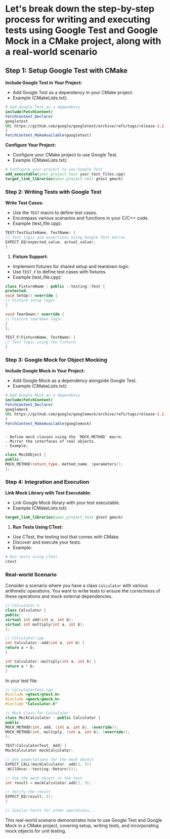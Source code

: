 # Let's break down the step-by-step process for writing and executing tests using Google Test and Google Mock in a CMake project, along with a real-world scenario

## Step 1: Setup Google Test with CMake

**Include Google Test in Your Project:**

- Add Google Test as a dependency in your CMake project.
- Example (CMakeLists.txt):

```cmake
# Add Google Test as a dependency
include(FetchContent)
FetchContent_Declare(
googletest
URL https://github.com/google/googletest/archive/refs/tags/release-1.11.0.zip
)
FetchContent_MakeAvailable(googletest)
```

**Configure Your Project:**

- Configure your CMake project to use Google Test.
- Example (CMakeLists.txt):

```cmake
# Configure your project to use Google Test
add_executable(your_project_test your_test_files.cpp)
target_link_libraries(your_project_test gtest gmock)
```

### Step 2: Writing Tests with Google Test

**Write Test Cases:**

- Use the `TEST` macro to define test cases.
- Encompass various scenarios and functions in your C/C++ code.
- Example (test_file.cpp):

```cpp
TEST(TestSuiteName, TestName) {
// Test logic and assertions using Google Test macros
EXPECT_EQ(expected_value, actual_value);
}
```

1. **Fixture Support:**

- Implement fixtures for shared setup and teardown logic.
- Use `TEST_F` to define test cases with fixtures.
- Example (test_file.cpp):

```cpp
class FixtureName : public ::testing::Test {
protected:
void SetUp() override {
// Fixture setup logic
}

void TearDown() override {
// Fixture teardown logic
}
};

TEST_F(FixtureName, TestName) {
// Test logic using the fixture
}
```

### Step 3: Google Mock for Object Mocking

**Include Google Mock in Your Project:**

- Add Google Mock as a dependency alongside Google Test.
- Example (CMakeLists.txt):

```cmake
# Add Google Mock as a dependency
include(FetchContent)
FetchContent_Declare(
googlemock
URL https://github.com/google/googlemock/archive/refs/tags/release-1.11.0.zip
)
FetchContent_MakeAvailable(googlemock)
```

```   **Mocking Objects:**

- Define mock classes using the `MOCK_METHOD` macro.
- Mirror the interfaces of real objects.
- Example:

```

```cpp
class MockObject {
public:
MOCK_METHOD(return_type, method_name, (parameters));
};
```

### Step 4: Integration and Execution

**Link Mock Library with Test Executable:**

- Link Google Mock library with your test executable.
- Example (CMakeLists.txt):

```cmake
target_link_libraries(your_project_test gtest gmock)
```

1. **Run Tests Using CTest:**

- Use CTest, the testing tool that comes with CMake.
- Discover and execute your tests.
- Example:

```bash
# Run tests using CTest
ctest
```

### Real-world Scenario

Consider a scenario where you have a class `Calculator` with various arithmetic operations. You want to write tests to ensure the correctness of these operations and mock external dependencies.

```cpp
// Calculator.h
class Calculator {
public:
virtual int add(int a, int b);
virtual int multiply(int a, int b);
};

// Calculator.cpp
int Calculator::add(int a, int b) {
return a + b;
}

int Calculator::multiply(int a, int b) {
return a * b;
}
```

In your test file:

```cpp
// CalculatorTest.cpp
#include <gtest/gtest.h>
#include <gmock/gmock.h>
#include "Calculator.h"

// Mock class for Calculator
class MockCalculator : public Calculator {
public:
MOCK_METHOD(int, add, (int a, int b), (override));
MOCK_METHOD(int, multiply, (int a, int b), (override));
};

TEST(CalculatorTest, Add) {
MockCalculator mockCalculator;

// Set expectations for the mock object
EXPECT_CALL(mockCalculator, add(2, 3))
.WillOnce(::testing::Return(5));

// Use the mock object in the test
int result = mockCalculator.add(2, 3);

// Verify the result
EXPECT_EQ(result, 5);
}

// Similar tests for other operations...
```

This real-world scenario demonstrates how to use Google Test and Google Mock in a CMake project, covering setup, writing tests, and incorporating mock objects for unit testing.
